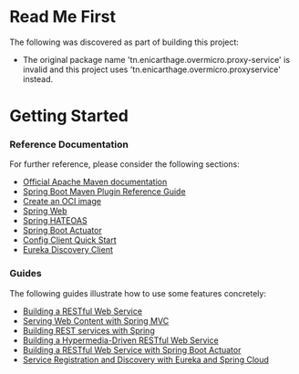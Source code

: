 # Read Me First
The following was discovered as part of building this project:

* The original package name 'tn.enicarthage.overmicro.proxy-service' is invalid and this project uses 'tn.enicarthage.overmicro.proxyservice' instead.

# Getting Started

### Reference Documentation
For further reference, please consider the following sections:

* [Official Apache Maven documentation](https://maven.apache.org/guides/index.html)
* [Spring Boot Maven Plugin Reference Guide](https://docs.spring.io/spring-boot/docs/2.6.10/maven-plugin/reference/html/)
* [Create an OCI image](https://docs.spring.io/spring-boot/docs/2.6.10/maven-plugin/reference/html/#build-image)
* [Spring Web](https://docs.spring.io/spring-boot/docs/2.6.10/reference/htmlsingle/#web)
* [Spring HATEOAS](https://docs.spring.io/spring-boot/docs/2.6.10/reference/htmlsingle/#web.spring-hateoas)
* [Spring Boot Actuator](https://docs.spring.io/spring-boot/docs/2.6.10/reference/htmlsingle/#actuator)
* [Config Client Quick Start](https://docs.spring.io/spring-cloud-config/docs/current/reference/html/#_client_side_usage)
* [Eureka Discovery Client](https://docs.spring.io/spring-cloud-netflix/docs/current/reference/html/#service-discovery-eureka-clients)

### Guides
The following guides illustrate how to use some features concretely:

* [Building a RESTful Web Service](https://spring.io/guides/gs/rest-service/)
* [Serving Web Content with Spring MVC](https://spring.io/guides/gs/serving-web-content/)
* [Building REST services with Spring](https://spring.io/guides/tutorials/rest/)
* [Building a Hypermedia-Driven RESTful Web Service](https://spring.io/guides/gs/rest-hateoas/)
* [Building a RESTful Web Service with Spring Boot Actuator](https://spring.io/guides/gs/actuator-service/)
* [Service Registration and Discovery with Eureka and Spring Cloud](https://spring.io/guides/gs/service-registration-and-discovery/)

